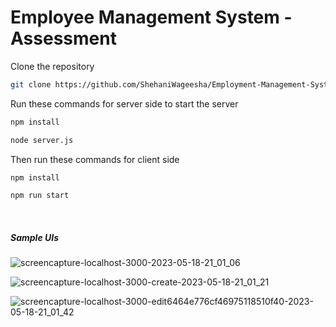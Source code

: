 <h1>Employee Management System - Assessment</h1>

Clone the repository
```sh
git clone https://github.com/ShehaniWageesha/Employment-Management-System.git
```

Run these commands for server side to start the server

```sh
npm install
```

```sh
node server.js
```

Then run these commands for client side

```sh
npm install
```

```sh
npm run start
```
<br/>

<h5>Sample UIs</h5>

![screencapture-localhost-3000-2023-05-18-21_01_06](https://github.com/ShehaniWageesha/Employment-Management-System/assets/66903669/3d466911-0dd2-4164-a07d-bc5570c41001)

![screencapture-localhost-3000-create-2023-05-18-21_01_21](https://github.com/ShehaniWageesha/Employment-Management-System/assets/66903669/64cba5f2-22ce-4691-a91a-56dff48ec96f)

![screencapture-localhost-3000-edit6464e776cf46975118510f40-2023-05-18-21_01_42](https://github.com/ShehaniWageesha/Employment-Management-System/assets/66903669/9545ccd2-4840-4bd8-bf38-291c3d315093)


